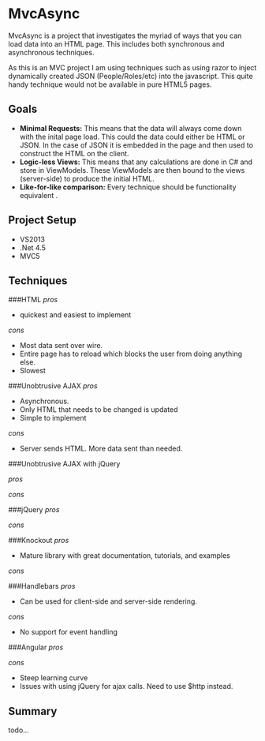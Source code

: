 MvcAsync
========

MvcAsync is a project that investigates the myriad of ways that you can load data into an HTML page.  This includes both synchronous and asynchronous techniques.

As this is an MVC project I am using techniques such as using razor to inject dynamically created JSON (People/Roles/etc) into the javascript.  This quite handy technique would not be available in pure HTML5 pages.

Goals
-----
* **Minimal Requests:** This means that the data will always come down with the inital page load. This could the data could either be HTML or JSON.  In the case of JSON it is embedded in the page and then used to construct the HTML on the client.
* **Logic-less Views:** This means that any calculations are done in C# and store in ViewModels.  These ViewModels are then bound to the views (server-side) to produce the initial HTML.
* **Like-for-like comparison:** Every technique should be functionality equivalent .

Project Setup
-------------
- VS2013
- .Net 4.5
- MVC5

Techniques
----------

###HTML
*pros*

- quickest and easiest to implement

*cons*

- Most data sent over wire.
- Entire page has to reload which blocks the user from doing anything else.
- Slowest

###Unobtrusive AJAX
*pros*

- Asynchronous.
- Only HTML that needs to be changed is updated
- Simple to implement

*cons*

- Server sends HTML.  More data sent than needed.

###Unobtrusive AJAX with jQuery
 
*pros*

*cons*

###jQuery
*pros*

*cons*

###Knockout
*pros*

- Mature library with great documentation, tutorials, and examples

*cons*

###Handlebars
*pros*

- Can be used for client-side and server-side rendering.

*cons*

- No support for event handling

###Angular
*pros*

*cons*

- Steep learning curve
- Issues with using jQuery for ajax calls.  Need to use $http instead.

Summary
-------
todo...